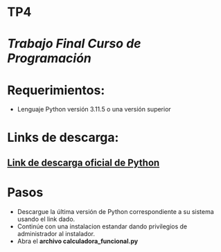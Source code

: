 # TP4
# *Trabajo Final Curso de Programación*

# Requerimientos:
- Lenguaje Python versión 3.11.5 o una versión superior
# Links de descarga:
[Link de descarga oficial de Python](https://www.python.org/downloads/)
-
# Pasos
- Descargue la última versión de Python correspondiente a su sistema usando el link dado.
- Continúe con una instalacion estandar dando privilegios de administrador al instalador.
- Abra el **archivo calculadora_funcional.py**
#
